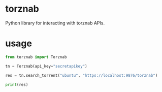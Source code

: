 # torznab
Python library for interacting with torznab APIs.

# usage
```python
from torznab import Torznab

tn = Torznab(api_key="secretapikey")

res = tn.search_torrent("ubuntu", "https://localhost:9876/torznab")

print(res)
``` 
